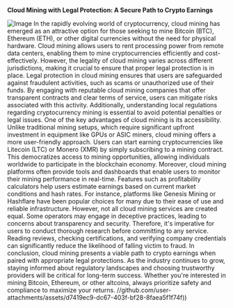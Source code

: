 **Cloud Mining with Legal Protection: A Secure Path to Crypto Earnings**

![Image](https://github.com/user-attachments/assets/4a25d116-2220-4385-b08e-f287af8fcbc4)
In the rapidly evolving world of cryptocurrency, cloud mining has emerged as an attractive option for those seeking to mine Bitcoin (BTC), Ethereum (ETH), or other digital currencies without the need for physical hardware. Cloud mining allows users to rent processing power from remote data centers, enabling them to mine cryptocurrencies efficiently and cost-effectively. However, the legality of cloud mining varies across different jurisdictions, making it crucial to ensure that proper legal protection is in place.
Legal protection in cloud mining ensures that users are safeguarded against fraudulent activities, such as scams or unauthorized use of their funds. By engaging with reputable cloud mining companies that offer transparent contracts and clear terms of service, users can mitigate risks associated with this activity. Additionally, understanding local regulations regarding cryptocurrency mining is essential to avoid potential penalties or legal issues.
One of the key advantages of cloud mining is its accessibility. Unlike traditional mining setups, which require significant upfront investment in equipment like GPUs or ASIC miners, cloud mining offers a more user-friendly approach. Users can start earning cryptocurrencies like Litecoin (LTC) or Monero (XMR) by simply subscribing to a mining contract. This democratizes access to mining opportunities, allowing individuals worldwide to participate in the blockchain economy.
Moreover, cloud mining platforms often provide tools and dashboards that enable users to monitor their mining performance in real-time. Features such as profitability calculators help users estimate earnings based on current market conditions and hash rates. For instance, platforms like Genesis Mining or Hashflare have been popular choices for many due to their ease of use and reliable infrastructure.
However, not all cloud mining services are created equal. Some operators may engage in deceptive practices, leading to concerns about transparency and security. Therefore, it's imperative for users to conduct thorough research before committing to any service. Reading reviews, checking certifications, and verifying company credentials can significantly reduce the likelihood of falling victim to fraud.
In conclusion, cloud mining presents a viable path to crypto earnings when paired with appropriate legal protections. As the industry continues to grow, staying informed about regulatory landscapes and choosing trustworthy providers will be critical for long-term success. Whether you're interested in mining Bitcoin, Ethereum, or other altcoins, always prioritize safety and compliance to maximize your returns. 
 //github.com/user-attachments/assets/d7419ec9-dc67-403f-bf28-8faea5f1f74f))

